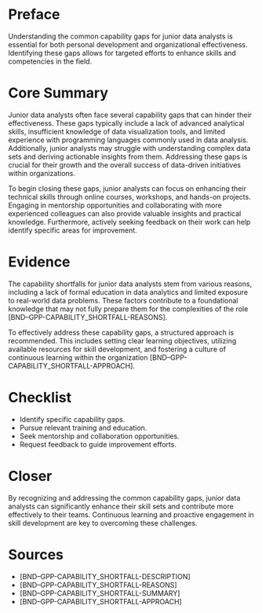 # Preface
Understanding the common capability gaps for junior data analysts is essential for both personal development and organizational effectiveness. Identifying these gaps allows for targeted efforts to enhance skills and competencies in the field.

# Core Summary
Junior data analysts often face several capability gaps that can hinder their effectiveness. These gaps typically include a lack of advanced analytical skills, insufficient knowledge of data visualization tools, and limited experience with programming languages commonly used in data analysis. Additionally, junior analysts may struggle with understanding complex data sets and deriving actionable insights from them. Addressing these gaps is crucial for their growth and the overall success of data-driven initiatives within organizations.

To begin closing these gaps, junior analysts can focus on enhancing their technical skills through online courses, workshops, and hands-on projects. Engaging in mentorship opportunities and collaborating with more experienced colleagues can also provide valuable insights and practical knowledge. Furthermore, actively seeking feedback on their work can help identify specific areas for improvement.

# Evidence
The capability shortfalls for junior data analysts stem from various reasons, including a lack of formal education in data analytics and limited exposure to real-world data problems. These factors contribute to a foundational knowledge that may not fully prepare them for the complexities of the role [BND–GPP-CAPABILITY_SHORTFALL-REASONS]. 

To effectively address these capability gaps, a structured approach is recommended. This includes setting clear learning objectives, utilizing available resources for skill development, and fostering a culture of continuous learning within the organization [BND–GPP-CAPABILITY_SHORTFALL-APPROACH]. 

# Checklist
- Identify specific capability gaps.
- Pursue relevant training and education.
- Seek mentorship and collaboration opportunities.
- Request feedback to guide improvement efforts.

# Closer
By recognizing and addressing the common capability gaps, junior data analysts can significantly enhance their skill sets and contribute more effectively to their teams. Continuous learning and proactive engagement in skill development are key to overcoming these challenges.

# Sources
- [BND–GPP-CAPABILITY_SHORTFALL-DESCRIPTION]
- [BND–GPP-CAPABILITY_SHORTFALL-REASONS]
- [BND–GPP-CAPABILITY_SHORTFALL-SUMMARY]
- [BND–GPP-CAPABILITY_SHORTFALL-APPROACH]